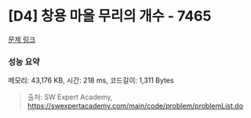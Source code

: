 # [D4] 창용 마을 무리의 개수 - 7465 

[문제 링크](https://swexpertacademy.com/main/code/problem/problemDetail.do?contestProbId=AWngfZVa9XwDFAQU) 

### 성능 요약

메모리: 43,176 KB, 시간: 218 ms, 코드길이: 1,311 Bytes



> 출처: SW Expert Academy, https://swexpertacademy.com/main/code/problem/problemList.do